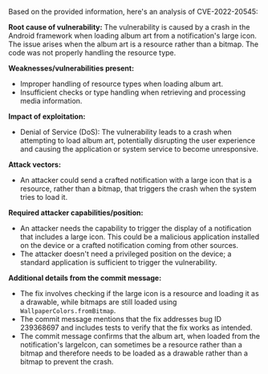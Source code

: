 Based on the provided information, here's an analysis of CVE-2022-20545:

**Root cause of vulnerability:**
The vulnerability is caused by a crash in the Android framework when loading album art from a notification's large icon. The issue arises when the album art is a resource rather than a bitmap. The code was not properly handling the resource type.

**Weaknesses/vulnerabilities present:**
- Improper handling of resource types when loading album art.
- Insufficient checks or type handling when retrieving and processing media information.

**Impact of exploitation:**
- Denial of Service (DoS): The vulnerability leads to a crash when attempting to load album art, potentially disrupting the user experience and causing the application or system service to become unresponsive.

**Attack vectors:**
- An attacker could send a crafted notification with a large icon that is a resource, rather than a bitmap, that triggers the crash when the system tries to load it.

**Required attacker capabilities/position:**
- An attacker needs the capability to trigger the display of a notification that includes a large icon. This could be a malicious application installed on the device or a crafted notification coming from other sources.
- The attacker doesn't need a privileged position on the device; a standard application is sufficient to trigger the vulnerability.

**Additional details from the commit message:**
- The fix involves checking if the large icon is a resource and loading it as a drawable, while bitmaps are still loaded using `WallpaperColors.fromBitmap`.
- The commit message mentions that the fix addresses bug ID 239368697 and includes tests to verify that the fix works as intended.
- The commit message confirms that the album art, when loaded from the notification's largeIcon, can sometimes be a resource rather than a bitmap and therefore needs to be loaded as a drawable rather than a bitmap to prevent the crash.